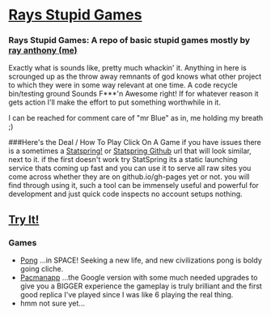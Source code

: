 [Rays Stupid Games](http://playingwithmyself.github.io)
=======================================================

### Rays Stupid Games: A repo of basic stupid games mostly by [ray anthony (me)](@rayantony)
Exactly what is sounds like, pretty much whackin' it. Anything in here is scrounged up as the throw away remnants of god knows what other project to which they were in some way relevant at one time. A code recycle bin/testing ground Sounds F***'n Awesome right! If for whatever reason it gets action I'll make the effort to put something worthwhile in it. 

I can be reached for comment care of "mr Blue" as in, me holding my breath ;) 

###Here's the Deal / How To Play 
Click On A Game if you have issues there is a sometimes a [Statspring!](http://statspring.com/) or [Statspring  Github](http://statspring.github.io) url that will look similar, next to it. if the first doesn't work try StatSpring its a static launching service thats coming up fast and you can use it to serve all raw sites you come across whether they are on github.io/gh-pages yet or not. you will find through using it, such a tool can be immensely useful and powerful for development and just quick code inspects no account setups nothing. 

## [Try It!](http://statspring.com/?http://raw.githubusercontent.com/playingwithmyself/playingwithmyself.github.io/gh-pages/games/pong.html)

### Games
* [Pong](#/ponginspace.html) ...in SPACE! Seeking a new life, and new civilizations pong is boldy going cliche.
* [Pacmanapp](http://pacmanapp.com/) ...the Google version with some much needed upgrades to give you a BIGGER experience the gameplay is truly brilliant and the first good replica I've played since I was like 6 playing the real thing.
* hmm not sure yet...
